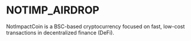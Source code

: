 # NOTIMP_AIRDROP
NotImpactCoin is a BSC-based cryptocurrency focused on fast, low-cost transactions in decentralized finance (DeFi).
